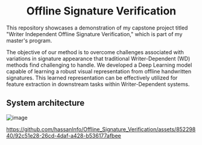 <div align="center">
  
# Offline Signature Verification

</div>

This repository showcases a demonstration of my capstone project titled "Writer Independent Offline Signature Verification," which is part of my master's program.

The objective of our method is to overcome challenges associated with variations in signature appearance that traditional Writer-Dependent (WD) methods find challenging to handle. We developed a Deep Learning model capable of learning a robust visual representation from offline handwritten signatures. This learned representation can be effectively utilized for feature extraction in downstream tasks within Writer-Dependent systems.

## System architecture

![image](https://github.com/hassanInfo/Offline_Signature_Verification/assets/85229840/9363957f-08e3-40e6-8ee0-05d94f925988)

https://github.com/hassanInfo/Offline_Signature_Verification/assets/85229840/92c51e28-26cd-4daf-a428-b536177afbee

